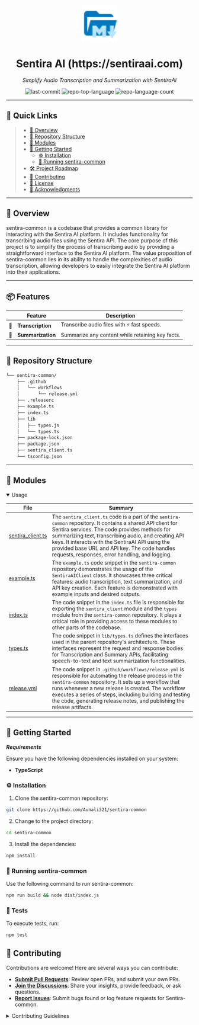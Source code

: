 <p align="center">
  <img src="https://raw.githubusercontent.com/PKief/vscode-material-icon-theme/ec559a9f6bfd399b82bb44393651661b08aaf7ba/icons/folder-markdown-open.svg" width="100" />
</p>
<p align="center">
    <h1 align="center">Sentira AI (https://sentiraai.com)</h1>
</p>
<p align="center">
    <em>Simplify Audio Transcription and Summarization with SentiraAI</em>
</p>
<p align="center">
	<img src="https://img.shields.io/github/last-commit/Aunali321/sentira-common?style=default&color=0080ff" alt="last-commit">
	<img src="https://img.shields.io/github/languages/top/Aunali321/sentira-common?style=default&color=0080ff" alt="repo-top-language">
	<img src="https://img.shields.io/github/languages/count/Aunali321/sentira-common?style=default&color=0080ff" alt="repo-language-count">
<p>
<p align="center">
	<!-- default option, no dependency badges. -->
</p>
<hr>

## 🔗 Quick Links

> - [📍 Overview](#-overview)
> - [📂 Repository Structure](#-repository-structure)
> - [🧩 Modules](#-modules)
> - [🚀 Getting Started](#-getting-started)
>   - [⚙️ Installation](#️-installation)
>   - [🤖 Running sentira-common](#-running-sentira-common)
> - [🛠 Project Roadmap](#-project-roadmap)
> - [🤝 Contributing](#-contributing)
> - [📄 License](#-license)
> - [👏 Acknowledgments](#-acknowledgments)

---

## 📍 Overview

sentira-common is a codebase that provides a common library for interacting with the Sentira AI platform. It includes functionality for transcribing audio files using the Sentira API. The core purpose of this project is to simplify the process of transcribing audio by providing a straightforward interface to the Sentira AI platform. The value proposition of sentira-common lies in its ability to handle the complexities of audio transcription, allowing developers to easily integrate the Sentira AI platform into their applications.

---

## 📦 Features

|    |   Feature         | Description |
|----|-------------------|---------------------------------------------------------------|
| 🎵️  | **Transcription**  | Transcribe audio files with ⚡️ fast speeds. |
| 📄 | **Summarization** | Summarize any content while retaining key facts. |


---

## 📂 Repository Structure

```sh
└── sentira-common/
    ├── .github
    │   └── workflows
    │       └── release.yml
    ├── .releaserc
    ├── example.ts
    ├── index.ts
    ├── lib
    │   ├── types.js
    │   └── types.ts
    ├── package-lock.json
    ├── package.json
    ├── sentira_client.ts
    └── tsconfig.json
```

---

## 🧩 Modules

<details open><summary>Usage</summary>

| File                                                                                           | Summary                                                                                                                                                                                                                                                                                                                                                                     |
| ---                                                                                            | ---                                                                                                                                                                                                                                                                                                                                                                         |
| [sentira_client.ts](https://github.com/Aunali321/sentira-common/blob/master/sentira_client.ts) | The `sentira_client.ts` code is a part of the `sentira-common` repository. It contains a shared API client for Sentira services. The code provides methods for summarizing text, transcribing audio, and creating API keys. It interacts with the SentiraAI API using the provided base URL and API key. The code handles requests, responses, error handling, and logging. |                                                                        |
| [example.ts](https://github.com/Aunali321/sentira-common/blob/master/example.ts)               | The `example.ts` code snippet in the `sentira-common` repository demonstrates the usage of the `SentiraAIClient` class. It showcases three critical features: audio transcription, text summarization, and API key creation. Each feature is demonstrated with example inputs and desired outputs.                                                                          |
| [index.ts](https://github.com/Aunali321/sentira-common/blob/master/index.ts)                   | The code snippet in the `index.ts` file is responsible for exporting the `sentira_client` module and the `types` module from the `sentira-common` repository. It plays a critical role in providing access to these modules to other parts of the codebase.                                                                                                                 |
| [types.ts](https://github.com/Aunali321/sentira-common/blob/master/lib/types.ts) | The code snippet in `lib/types.ts` defines the interfaces used in the parent repository's architecture. These interfaces represent the request and response bodies for Transcription and Summary APIs, facilitating speech-to-text and text summarization functionalities. |
| [release.yml](https://github.com/Aunali321/sentira-common/blob/master/.github/workflows/release.yml) | The code snippet in `.github/workflows/release.yml` is responsible for automating the release process in the `sentira-common` repository. It sets up a workflow that runs whenever a new release is created. The workflow executes a series of steps, including building and testing the code, generating release notes, and publishing the release artifacts. |
</details>

---

## 🚀 Getting Started

***Requirements***

Ensure you have the following dependencies installed on your system:

* **TypeScript**

### ⚙️ Installation

1. Clone the sentira-common repository:

```sh
git clone https://github.com/Aunali321/sentira-common
```

2. Change to the project directory:

```sh
cd sentira-common
```

3. Install the dependencies:

```sh
npm install
```

### 🤖 Running sentira-common

Use the following command to run sentira-common:

```sh
npm run build && node dist/index.js
```

### 🧪 Tests

To execute tests, run:

```sh
npm test
```

## 🤝 Contributing

Contributions are welcome! Here are several ways you can contribute:

- **[Submit Pull Requests](https://github/Aunali321/sentira-common/pulls)**: Review open PRs, and submit your own PRs.
- **[Join the Discussions](https://github/Aunali321/sentira-common/discussions)**: Share your insights, provide feedback, or ask questions.
- **[Report Issues](https://github/Aunali321/sentira-common/issues)**: Submit bugs found or log feature requests for Sentira-common.

<details closed>
    <summary>Contributing Guidelines</summary>

1. **Fork the Repository**: Start by forking the project repository to your GitHub account.
2. **Clone Locally**: Clone the forked repository to your local machine using a Git client.
   ```sh
   git clone https://github.com/Aunali321/sentira-common
   ```
3. **Create a New Branch**: Always work on a new branch, giving it a descriptive name.
   ```sh
   git checkout -b new-feature-x
   ```
4. **Make Your Changes**: Develop and test your changes locally.
5. **Commit Your Changes**: Commit with a clear message describing your updates.
   ```sh
   git commit -m 'Implemented new feature x.'
   ```
6. **Push to GitHub**: Push the changes to your forked repository.
   ```sh
   git push origin new-feature-x
   ```
7. **Submit a Pull Request**: Create a PR against the original project repository. Clearly describe the changes and their motivations.

Once your PR is reviewed and approved, it will be merged into the main branch.

</details>